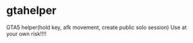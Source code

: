 # gtahelper
GTA5 helper(hold key, afk movement, create public solo session)
Use at your own risk!!!!
